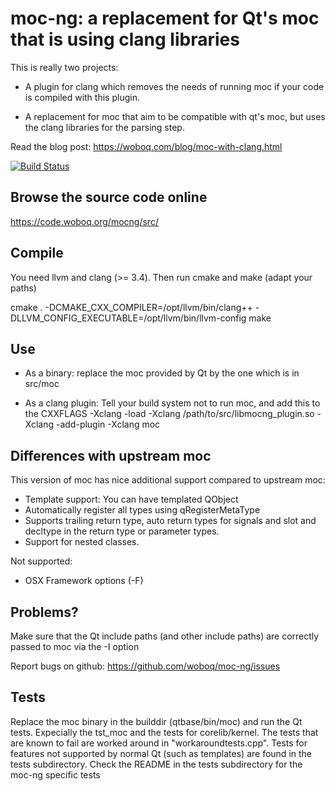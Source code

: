 # moc-ng:  a replacement for Qt's moc that is using clang libraries

This is really two projects:

  * A plugin for clang which removes the needs of running moc
    if your code is compiled with this plugin.

  * A replacement for moc that aim to be compatible with qt's moc,
    but uses the clang libraries for the parsing step.

Read the blog post:  https://woboq.com/blog/moc-with-clang.html

[![Build Status](https://travis-ci.org/woboq/moc-ng.svg?branch=master)](https://travis-ci.org/woboq/moc-ng)

## Browse the source code online
https://code.woboq.org/mocng/src/

## Compile

You need llvm and clang (>= 3.4).
Then run cmake and make (adapt your paths)

 cmake . -DCMAKE_CXX_COMPILER=/opt/llvm/bin/clang++  -DLLVM_CONFIG_EXECUTABLE=/opt/llvm/bin/llvm-config
 make

## Use

 * As a binary:  replace the moc provided by Qt by the one which is in src/moc

 * As a clang plugin: Tell your build system not to run moc, and add this to the CXXFLAGS
    -Xclang -load  -Xclang /path/to/src/libmocng_plugin.so -Xclang -add-plugin -Xclang moc

## Differences with upstream moc

This version of moc has nice additional support compared to upstream moc:

 * Template support: You can have templated QObject
 * Automatically register all types using qRegisterMetaType
 * Supports trailing return type, auto return types for signals and slot and decltype in the
   return type or parameter types.
 * Support for nested classes.

Not supported:
 * OSX Framework options (-F)

## Problems?

Make sure that the Qt include paths (and other include paths) are correctly passed to moc via the -I option

Report bugs on github: https://github.com/woboq/moc-ng/issues

## Tests

Replace the moc binary in the builddir (qtbase/bin/moc)  and run the Qt tests.
Expecially the tst_moc and the tests for corelib/kernel.
The tests that are known to fail are worked around in "workaroundtests.cpp".
Tests for features not supported by normal Qt (such as templates) are found in
the tests subdirectory.
Check the README in the tests subdirectory for the moc-ng specific tests
